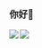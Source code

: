 ### 你好👋
<img align="left" src="https://github-readme-stats.vercel.app/api?username=jiajiaxd&show_icons=true&theme=jolly" />

<div align="left"> <img src="https://github-readme-stats.vercel.app/api/top-langs/?username=jiajiaxd&hide_border=true&layout=compact&show_icons=true&theme=jolly" /> </div>
